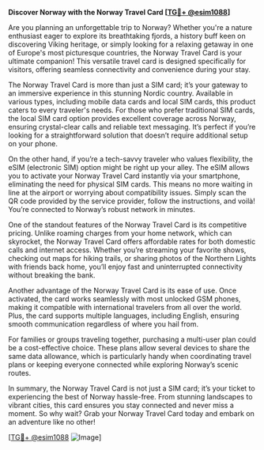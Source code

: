 **Discover Norway with the Norway Travel Card [[TG💪+ @esim1088](https://t.me/s/esim1088)]**

Are you planning an unforgettable trip to Norway? Whether you're a nature enthusiast eager to explore its breathtaking fjords, a history buff keen on discovering Viking heritage, or simply looking for a relaxing getaway in one of Europe's most picturesque countries, the Norway Travel Card is your ultimate companion! This versatile travel card is designed specifically for visitors, offering seamless connectivity and convenience during your stay.

The Norway Travel Card is more than just a SIM card; it’s your gateway to an immersive experience in this stunning Nordic country. Available in various types, including mobile data cards and local SIM cards, this product caters to every traveler's needs. For those who prefer traditional SIM cards, the local SIM card option provides excellent coverage across Norway, ensuring crystal-clear calls and reliable text messaging. It’s perfect if you’re looking for a straightforward solution that doesn’t require additional setup on your phone.

On the other hand, if you’re a tech-savvy traveler who values flexibility, the eSIM (electronic SIM) option might be right up your alley. The eSIM allows you to activate your Norway Travel Card instantly via your smartphone, eliminating the need for physical SIM cards. This means no more waiting in line at the airport or worrying about compatibility issues. Simply scan the QR code provided by the service provider, follow the instructions, and voilà! You’re connected to Norway’s robust network in minutes.

One of the standout features of the Norway Travel Card is its competitive pricing. Unlike roaming charges from your home network, which can skyrocket, the Norway Travel Card offers affordable rates for both domestic calls and internet access. Whether you’re streaming your favorite shows, checking out maps for hiking trails, or sharing photos of the Northern Lights with friends back home, you’ll enjoy fast and uninterrupted connectivity without breaking the bank.

Another advantage of the Norway Travel Card is its ease of use. Once activated, the card works seamlessly with most unlocked GSM phones, making it compatible with international travelers from all over the world. Plus, the card supports multiple languages, including English, ensuring smooth communication regardless of where you hail from.

For families or groups traveling together, purchasing a multi-user plan could be a cost-effective choice. These plans allow several devices to share the same data allowance, which is particularly handy when coordinating travel plans or keeping everyone connected while exploring Norway’s scenic routes.

In summary, the Norway Travel Card is not just a SIM card; it’s your ticket to experiencing the best of Norway hassle-free. From stunning landscapes to vibrant cities, this card ensures you stay connected and never miss a moment. So why wait? Grab your Norway Travel Card today and embark on an adventure like no other!

[[TG💪+ @esim1088](https://t.me/s/esim1088) ![Image](https://i.postimg.cc/Y0z9fWf4/image.png)]